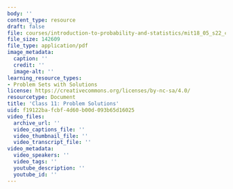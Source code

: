 ```yaml
---
body: ''
content_type: resource
draft: false
file: courses/introduction-to-probability-and-statistics/mit18_05_s22_class11_pset_sol.pdf
file_size: 142609
file_type: application/pdf
image_metadata:
  caption: ''
  credit: ''
  image-alt: ''
learning_resource_types:
- Problem Sets with Solutions
license: https://creativecommons.org/licenses/by-nc-sa/4.0/
resourcetype: Document
title: 'Class 11: Problem Solutions'
uid: f19122ba-fcbf-4d60-b00d-093b65d16025
video_files:
  archive_url: ''
  video_captions_file: ''
  video_thumbnail_file: ''
  video_transcript_file: ''
video_metadata:
  video_speakers: ''
  video_tags: ''
  youtube_description: ''
  youtube_id: ''
---
```

